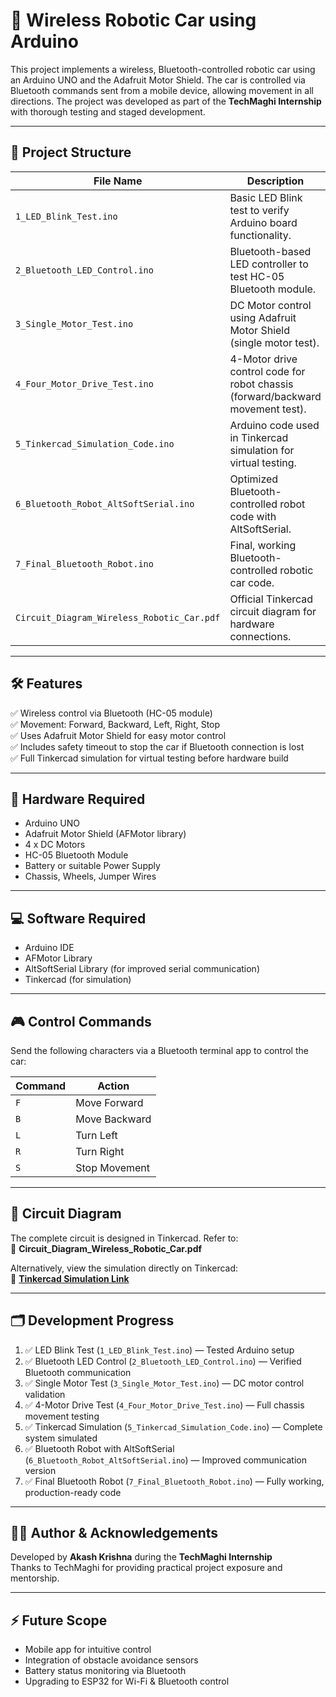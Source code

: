 # 🚗 Wireless Robotic Car using Arduino

This project implements a wireless, Bluetooth-controlled robotic car using an Arduino UNO and the Adafruit Motor Shield. The car is controlled via Bluetooth commands sent from a mobile device, allowing movement in all directions. The project was developed as part of the **TechMaghi Internship** with thorough testing and staged development.

---

## 📂 Project Structure

| File Name                                   | Description                                                    |
|---------------------------------------------|----------------------------------------------------------------|
| `1_LED_Blink_Test.ino`                     | Basic LED Blink test to verify Arduino board functionality.    |
| `2_Bluetooth_LED_Control.ino`              | Bluetooth-based LED controller to test HC-05 Bluetooth module. |
| `3_Single_Motor_Test.ino`                  | DC Motor control using Adafruit Motor Shield (single motor test). |
| `4_Four_Motor_Drive_Test.ino`              | 4-Motor drive control code for robot chassis (forward/backward movement test). |
| `5_Tinkercad_Simulation_Code.ino`          | Arduino code used in Tinkercad simulation for virtual testing. |
| `6_Bluetooth_Robot_AltSoftSerial.ino`      | Optimized Bluetooth-controlled robot code with AltSoftSerial.  |
| `7_Final_Bluetooth_Robot.ino`              | Final, working Bluetooth-controlled robotic car code.          |
| `Circuit_Diagram_Wireless_Robotic_Car.pdf` | Official Tinkercad circuit diagram for hardware connections.   |

---

## 🛠️ Features

✅ Wireless control via Bluetooth (HC-05 module)  
✅ Movement: Forward, Backward, Left, Right, Stop  
✅ Uses Adafruit Motor Shield for easy motor control  
✅ Includes safety timeout to stop the car if Bluetooth connection is lost  
✅ Full Tinkercad simulation for virtual testing before hardware build  

---

## 🔌 Hardware Required

- Arduino UNO  
- Adafruit Motor Shield (AFMotor library)  
- 4 x DC Motors  
- HC-05 Bluetooth Module  
- Battery or suitable Power Supply  
- Chassis, Wheels, Jumper Wires  

---

## 💻 Software Required

- Arduino IDE  
- AFMotor Library  
- AltSoftSerial Library (for improved serial communication)  
- Tinkercad (for simulation)  

---

## 🎮 Control Commands

Send the following characters via a Bluetooth terminal app to control the car:

| Command | Action       |
|---------|--------------|
| `F`     | Move Forward  |
| `B`     | Move Backward |
| `L`     | Turn Left     |
| `R`     | Turn Right    |
| `S`     | Stop Movement |

---

## 📝 Circuit Diagram

The complete circuit is designed in Tinkercad. Refer to:  
📄 **Circuit_Diagram_Wireless_Robotic_Car.pdf**  

Alternatively, view the simulation directly on Tinkercad:  
🔗 **[Tinkercad Simulation Link](https://www.tinkercad.com/things/hyFAmloLa9s-wireless-robotic-car-using-arduino?sharecode=lDRVe4BPYtzxx_EdCz1vgR3Z1sXpGWqTHEF-u6VZ5gU)**  

---

## 🗂️ Development Progress

1. ✅ LED Blink Test (`1_LED_Blink_Test.ino`) — Tested Arduino setup  
2. ✅ Bluetooth LED Control (`2_Bluetooth_LED_Control.ino`) — Verified Bluetooth communication  
3. ✅ Single Motor Test (`3_Single_Motor_Test.ino`) — DC motor control validation  
4. ✅ 4-Motor Drive Test (`4_Four_Motor_Drive_Test.ino`) — Full chassis movement testing  
5. ✅ Tinkercad Simulation (`5_Tinkercad_Simulation_Code.ino`) — Complete system simulated  
6. ✅ Bluetooth Robot with AltSoftSerial (`6_Bluetooth_Robot_AltSoftSerial.ino`) — Improved communication version  
7. ✅ Final Bluetooth Robot (`7_Final_Bluetooth_Robot.ino`) — Fully working, production-ready code  

---

## 👨‍🔧 Author & Acknowledgements

Developed by **Akash Krishna** during the **TechMaghi Internship**  
Thanks to TechMaghi for providing practical project exposure and mentorship.  

---

## ⚡ Future Scope

- Mobile app for intuitive control  
- Integration of obstacle avoidance sensors  
- Battery status monitoring via Bluetooth  
- Upgrading to ESP32 for Wi-Fi & Bluetooth control  
